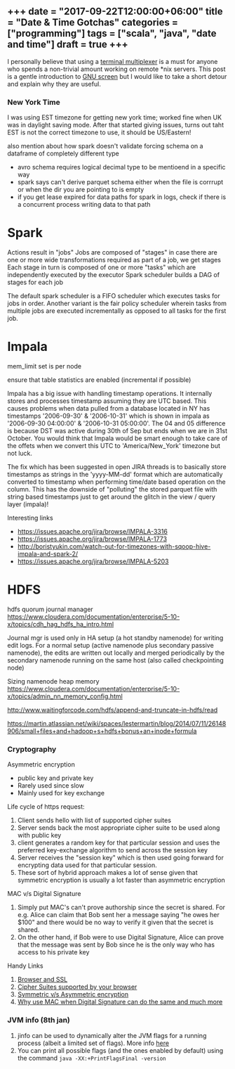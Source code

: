 +++
date = "2017-09-22T12:00:00+06:00"
title = "Date & Time Gotchas"
categories = ["programming"]
tags = ["scala", "java", "date and time"]
draft = true
+++
----------------------------------

I personally believe that using a [terminal multiplexer](https://en.wikipedia.org/wiki/Terminal_multiplexer) is a must for anyone who spends a non-trivial amount working on remote *nix servers. This post is a gentle introduction to [GNU screen](https://en.wikipedia.org/wiki/GNU_Screen) but I would like to take a short detour and explain why they are useful.

### New York Time

I was using EST timezone for getting new york time; worked fine when UK was in daylight saving mode. After that started giving issues, turns out taht EST is not the correct timezone to use, it should be US/Eastern! 

also mention about how spark doesn't validate forcing schema on a dataframe of completely different type

- avro schema requires logical decimal type to be mentioend in a specific way
- spark says can't derive parquet schema either when the file is corrrupt or when the dir you are pointing to is empty
- if you get lease expired for data paths for spark in logs, check if there is a concurrent process writing data to that path

# Spark

Actions result in "jobs"
Jobs are composed of "stages" in case there are one or more wide transformations required as part of a job, we get stages
Each stage in turn is composed of one or more "tasks" which are independently executed by the executor
Spark scheduler builds a DAG of stages for each job

The default spark scheduler is a FIFO scheduler which executes tasks for jobs in order. Another variant is the fair policy scheduler wherein tasks from multiple jobs are executed incrementally as opposed to all tasks for the first job.

# Impala

mem_limit set is per node

ensure that table statistics are enabled (incremental if possible) 

Impala has a big issue with handling timestamp operations. It internally stores and processes timestamp assuming they are UTC based. This causes problems when data pulled from a database located in NY has timestamps '2006-09-30' & '2006-10-31' which is shown in impala as '2006-09-30 04:00:00' & '2006-10-31 05:00:00'. The 04 and 05 difference is because DST was active during 30th of Sep but ends when we are in 31st October. You would think that Impala would be smart enough to take care of the offets when we convert this UTC to 'America/New_York' timezone but not luck. 

The fix which has been suggested in open JIRA threads is to basically store timestamps as strings in the 'yyyy-MM-dd' format which are automatically converted to timestamp when performing time/date based operation on the column. This has the downside of "polluting" the stored parquet file with string based timestamps just to get around the glitch in the view / query layer (impala)!

Interesting links
* https://issues.apache.org/jira/browse/IMPALA-3316
* https://issues.apache.org/jira/browse/IMPALA-1773
* http://boristyukin.com/watch-out-for-timezones-with-sqoop-hive-impala-and-spark-2/
* https://issues.apache.org/jira/browse/IMPALA-5203


# HDFS

hdfs quorum journal manager https://www.cloudera.com/documentation/enterprise/5-10-x/topics/cdh_hag_hdfs_ha_intro.html

Journal mgr is used only in HA setup (a hot standby namenode) for writing edit logs. For a normal setup (active namenode plus secondary passive namenode), the edits are written out locally and merged periodically by the secondary namenode running on the same host (also called checkpointing node)


Sizing namenode heap memory https://www.cloudera.com/documentation/enterprise/5-10-x/topics/admin_nn_memory_config.html


http://www.waitingforcode.com/hdfs/append-and-truncate-in-hdfs/read

https://martin.atlassian.net/wiki/spaces/lestermartin/blog/2014/07/11/26148906/small+files+and+hadoop+s+hdfs+bonus+an+inode+formula

### Cryptography

Asymmetric encryption

* public key and private key
* Rarely used since slow
* Mainly used for key exchange

Life cycle of https request:

1. Client sends hello with list of supported cipher suites
2. Server sends back the most appropriate cipher suite to be used along with public key
3. client generates a random key for that particular session and uses the preferred key-exchange algorithm to send across the session key
4. Server receives the "session key" which is then used going forward for encrypting data used for that particular session.
5. These sort of hybrid approach makes a lot of sense given that symmetric encryption is usually a lot faster than asymmetric encryption

MAC v/s Digital Signature
1. Simply put MAC's can't prove authorship since the secret is shared. For e.g. Alice can claim that Bob sent her a message saying "he owes her $100" and there would be no way to verify it given that the secret is shared.
2. On the other hand, if Bob were to use Digital Signature, Alice can prove that the message was sent by Bob since he is the only way who has access to his private key

Handy Links
1. [Browser and SSL](https://crypto.stackexchange.com/questions/34235/how-does-ssl-work-on-the-browser)
2. [Cipher Suites supported by your browser](https://cc.dcsec.uni-hannover.de/)
3. [Symmetric v/s Asymmetric encryption](https://www.jscape.com/blog/bid/84422/Symmetric-vs-Asymmetric-Encryption)
4. [Why use MAC when Digital Signature can do the same and much more](https://crypto.stackexchange.com/questions/3251/is-mac-better-than-digital-signature)
   

### JVM info (8th jan)

1. jinfo can be used to dynamically alter the JVM flags for a running process (albeit a limited set of flags). More info [here](https://plumbr.io/blog/garbage-collection/turning-on-gc-logging-at-runtime)
2. You can print all possible flags (and the ones enabled by default) using the command `java -XX:+PrintFlagsFinal -version`